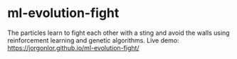 # ml-evolution-fight
The particles learn to fight each other with a sting and avoid the walls using reinforcement learning and genetic algorithms.
Live demo: https://jorgonlor.github.io/ml-evolution-fight/
